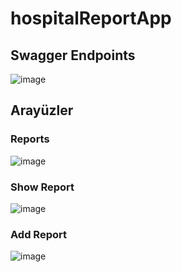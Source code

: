 # hospitalReportApp
## Swagger Endpoints
![image](https://user-images.githubusercontent.com/57766894/215128386-a284e243-e8e6-4e27-ab1e-402c29aea21d.png)

## Arayüzler

### Reports
![image](https://user-images.githubusercontent.com/57766894/215135764-067fcd59-9613-46e9-8f9b-f94082adc759.png)

### Show Report
![image](https://user-images.githubusercontent.com/57766894/215134510-1183e297-fcda-4fd3-aed7-4e44fdb9d821.png)

### Add Report
![image](https://user-images.githubusercontent.com/57766894/215133791-4a6574a8-9574-4af8-b41e-5ac978851013.png)
